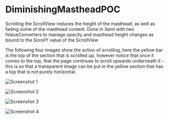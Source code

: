 # DiminishingMastheadPOC
Scrolling the ScrollView reduces the height of the masthead, as well as fading some of the masthead content. Done in Xaml with two IValueConverters to manage opacity and masthead height changes as bound to the ScrollY value of the ScrollView

The following four images show the action of scrolling, here the yellow bar is the top of the section that is scrolled up, however notice that once it comes to the top, that the page continues to scroll upwards underneath it - this is so that a transparent image can be put in the yellow section that has a top that is not purely horizontal.

![Screenshot 1](https://github.com/Xamtastic/DiminishingMastheadPOC/blob/master/Screenshots/Screen%20Shot%201.png)

![Screenshot 2](https://github.com/Xamtastic/DiminishingMastheadPOC/blob/master/Screenshots/Screen%20Shot%202.png)

![Screenshot 3](https://github.com/Xamtastic/DiminishingMastheadPOC/blob/master/Screenshots/Screen%20Shot%203.png)

![Screenshot 4](https://github.com/Xamtastic/DiminishingMastheadPOC/blob/master/Screenshots/Screen%20Shot%204.png)
